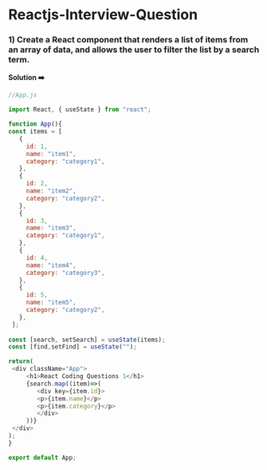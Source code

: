 # Reactjs-Interview-Question

### 1) Create a React component that renders a list of items from an array of data, and allows the user to filter the list by a search term.

 <b>Solution ➡️</b>
 
 ``` js
//App.js

import React, { useState } from "react";

function App(){
const items = [
    {
      id: 1,
      name: "item1",
      category: "category1",
    },
    {
      id: 2,
      name: "item2",
      category: "category2",
    },
    {
      id: 3,
      name: "item3",
      category: "category1",
    },
    {
      id: 4,
      name: "item4",
      category: "category3",
    },
    {
      id: 5,
      name: "item5",
      category: "category2",
    },
  ];
  
const [search, setSearch] = useState(items);
const [find,setFind] = useState("");

return(
  <div className="App">
      <h1>React Coding Questions 1</h1>
      {search.map((item)=>(
         <div key={item.id}>
         <p>{item.name}</p>
         <p>{item.category}</p>
         </div>
      ))}
  </div>
);
}

export default App;


```
